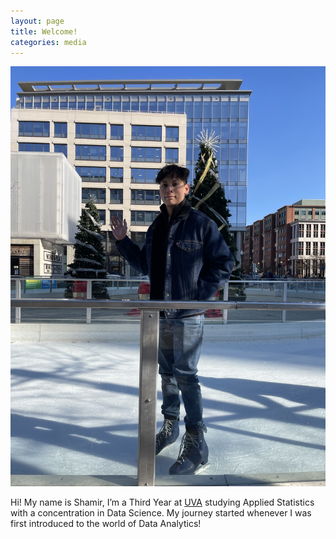 ```yaml
---
layout: page
title: Welcome!
categories: media
---
```


![link](/assets/css/IMG_7505.jpg)


Hi! My name is Shamir, I’m a Third Year at [UVA](https://www.virginia.edu/) studying Applied Statistics with a concentration in Data Science. My journey started whenever I was first introduced to the world of Data Analytics! 


